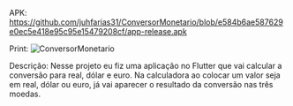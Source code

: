 APK: https://github.com/juhfarias31/ConversorMonetario/blob/e584b6ae587629e0ec5e418e95c95e15479208cf/app-release.apk

Print: ![ConversorMonetario](https://github.com/juhfarias31/ConversorMonetario/assets/133894616/89486b8e-e68f-4c68-8e5d-b140c79e74fb)



Descrição: Nesse projeto eu fiz uma aplicação no Flutter que vai calcular a conversão para real, dólar e euro. Na calculadora ao colocar um valor seja em real, dólar ou euro, já vai aparecer o resultado da conversão nas três moedas.
